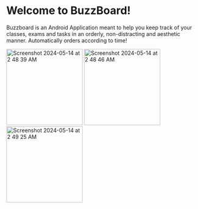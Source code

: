 # Welcome to BuzzBoard!

Buzzboard is an Android Application meant to help you keep track of your classes, exams and tasks in an orderly, non-distracting and aesthetic manner. Automatically orders according to time!





 
<img width="200" alt="Screenshot 2024-05-14 at 2 48 39 AM" src="https://github.com/brateepodder/CS2340-Project-1-Group-35/assets/114537684/b8033ed1-f548-42a4-9823-7d5bc9a78bda">
<img width="200" alt="Screenshot 2024-05-14 at 2 48 46 AM" src="https://github.com/brateepodder/CS2340-Project-1-Group-35/assets/114537684/9010b9a5-dec3-41e7-ac09-d5431fe8d3b7">
<img width="200" alt="Screenshot 2024-05-14 at 2 49 25 AM" src="https://github.com/brateepodder/CS2340-Project-1-Group-35/assets/114537684/a2522b0b-eb2b-41fa-88a3-78f734f0dc4c">
